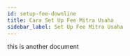 ```yaml
---
id: setup-fee-downline
title: Cara Set Up Fee Mitra Usaha
sidebar_label: Set Up Fee Mitra Usaha
---
```


this is another document
